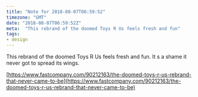 ```yaml
---
title: "Note for 2018-08-07T06:59:52"
timezone: "GMT"
date: "2018-08-07T06:59:52Z"
meta:  "This rebrand of the doomed Toys R Us feels fresh and fun"
tags:
- design
---
```

This rebrand of the doomed Toys R Us feels fresh and fun. It s a shame it never got to spread its wings.

[https://www.fastcompany.com/90212163/the-doomed-toys-r-us-rebrand-that-never-came-to-be](https://www.fastcompany.com/90212163/the-doomed-toys-r-us-rebrand-that-never-came-to-be)
